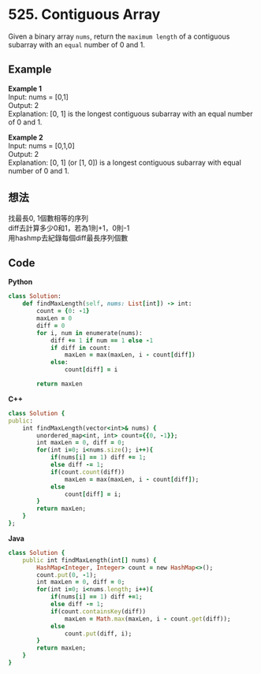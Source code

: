 # 525. Contiguous Array
Given a binary array `nums`, return the `maximum length` of a contiguous subarray with an `equal` number of 0 and 1.

 
## Example
**Example 1**  
Input: nums = [0,1]  
Output: 2  
Explanation: [0, 1] is the longest contiguous subarray with an equal number of 0 and 1.  

**Example 2**  
Input: nums = [0,1,0]  
Output: 2  
Explanation: [0, 1] (or [1, 0]) is a longest contiguous subarray with equal number of 0 and 1.  

## 想法
找最長0, 1個數相等的序列  
diff去計算多少0和1，若為1則+1，0則-1  
用hashmp去紀錄每個diff最長序列個數  

## Code
**Python**
```ruby
class Solution:
    def findMaxLength(self, nums: List[int]) -> int:
        count = {0: -1}
        maxLen = 0
        diff = 0
        for i, num in enumerate(nums):
            diff += 1 if num == 1 else -1
            if diff in count:
                maxLen = max(maxLen, i - count[diff])
            else:
                count[diff] = i

        return maxLen
```
**C++**
```ruby
class Solution {
public:
    int findMaxLength(vector<int>& nums) {
        unordered_map<int, int> count={{0, -1}};
        int maxLen = 0, diff = 0;
        for(int i=0; i<nums.size(); i++){
            if(nums[i] == 1) diff += 1;
            else diff -= 1;
            if(count.count(diff))
                maxLen = max(maxLen, i - count[diff]);
            else
                count[diff] = i;
        }
        return maxLen;
    }
};
```
**Java**
```ruby
class Solution {
    public int findMaxLength(int[] nums) {
        HashMap<Integer, Integer> count = new HashMap<>();
        count.put(0, -1);
        int maxLen = 0, diff = 0;
        for(int i=0; i<nums.length; i++){
            if(nums[i] == 1) diff +=1;
            else diff -= 1;
            if(count.containsKey(diff))
                maxLen = Math.max(maxLen, i - count.get(diff));
            else
                count.put(diff, i);
        }
        return maxLen;
    }
}
```
